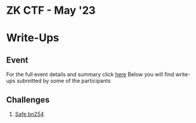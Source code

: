 # ZK CTF - May '23 
# Write-Ups

## Event 
For the full event details and summary click [here](https://medium.com/@ingonyama/recap-zk-capture-the-flag-cdf3ffef8186) 
Below you will find write-ups submitted by some of the participants

## Challenges

 1. [Safe bn254](safe_bn254.md)
